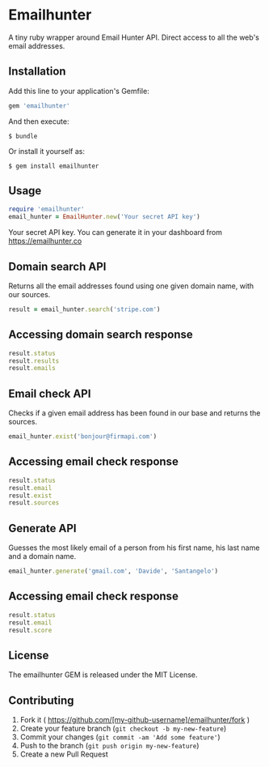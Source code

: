 # Emailhunter

A tiny ruby wrapper around Email Hunter API. Direct access to all the web's email addresses.


## Installation

Add this line to your application's Gemfile:

```ruby
gem 'emailhunter'
```

And then execute:

    $ bundle

Or install it yourself as:

    $ gem install emailhunter

## Usage

```ruby
require 'emailhunter'
email_hunter = EmailHunter.new('Your secret API key')

```
Your secret API key. You can generate it in your dashboard from https://emailhunter.co

## Domain search API
Returns all the email addresses found using one given domain name, with our sources.
```ruby
result = email_hunter.search('stripe.com')
```

## Accessing domain search response
```ruby
result.status
result.results
result.emails
```


## Email check API
Checks if a given email address has been found in our base and returns the sources.
```ruby
email_hunter.exist('bonjour@firmapi.com')
```

## Accessing email check response
```ruby
result.status
result.email
result.exist
result.sources
```

## Generate  API
Guesses the most likely email of a person from his first name, his last name and a domain name.
```ruby
email_hunter.generate('gmail.com', 'Davide', 'Santangelo')
```

## Accessing email check response
```ruby
result.status
result.email
result.score
```

## License
The emailhunter GEM is released under the MIT License.


## Contributing

1. Fork it ( https://github.com/[my-github-username]/emailhunter/fork )
2. Create your feature branch (`git checkout -b my-new-feature`)
3. Commit your changes (`git commit -am 'Add some feature'`)
4. Push to the branch (`git push origin my-new-feature`)
5. Create a new Pull Request
